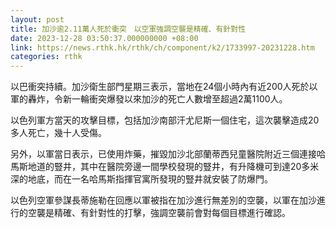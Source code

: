 ```yaml
---
layout: post
title: 加沙逾2.11萬人死於衝突　以空軍強調空襲是精確、有針對性
date: 2023-12-28 03:50:37.000000000 +08:00
link: https://news.rthk.hk/rthk/ch/component/k2/1733997-20231228.htm
categories: rthk
---
```


以巴衝突持續。加沙衛生部門星期三表示，當地在24個小時內有近200人死於以軍的轟炸，令新一輪衝突爆發以來加沙的死亡人數增至超過2萬1100人。

以色列軍方當天的攻擊目標，包括加沙南部汗尤尼斯一個住宅，這次襲擊造成20多人死亡，幾十人受傷。

另外，以軍當日表示，已使用炸藥，摧毀加沙北部蘭蒂西兒童醫院附近三個連接哈馬斯地道的豎井，其中在醫院旁邊一間學校發現的豎井，有升降機可到達20多米深的地底，而在一名哈馬斯指揮官寓所發現的豎井就安裝了防爆門。

以色列空軍參謀長蒂施勒在回應以軍被指在加沙進行無差別的空襲，以軍在加沙進行的空襲是精確、有針對性的打擊，強調空襲前會對每個目標進行確認。
